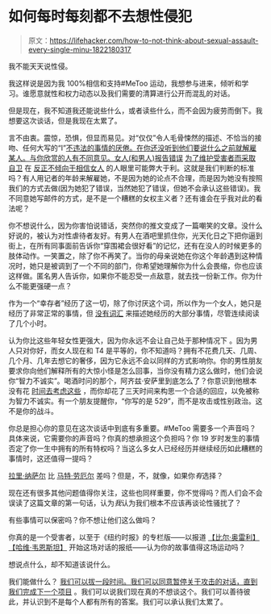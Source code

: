 # 如何每时每刻都不去想性侵犯

> 原文：<https://lifehacker.com/how-to-not-think-about-sexual-assault-every-single-minu-1822180317>

我不能天天说性侵。

我这样说是因为我 100%相信和支持#MeToo 运动，我想参与进来，倾听和学习。谁愿意就性和权力动态以及我们需要的清算进行公开而混乱的对话。



但是现在，我不知道我还能说些什么，或者读些什么，而不会因为疲劳而倒下。我想要这次谈话，但是我现在太累了。

言不由衷。震惊，恐惧，但显而易见。对“仅仅”令人毛骨悚然的描述、不恰当的接吻、任何大写的“I”[不违法的事情的厌倦。在你还没听到他们要说什么之前就解雇某人。与你欣赏的人有不同意见。女人(和男人)报告错误](http://nymag.com/daily/intelligencer/2018/01/andrew-sullivan-time-to-resist-excesses-of-metoo.html) [为了维护受害者而采取自卫](https://twitter.com/maxwelltani/status/953729116649517056) 在 [反正不倾向于相信女人](https://mobile.nytimes.com/2018/01/17/us/the-metoo-moment-parsing-the-generational-divide.html) 的人眼里可能弊大于利。这就是我们判断的标准吗？有人用记者的年龄来解雇她，不是因为她的论点不合理，而是因为她没有按照我们的方式去做(因为她犯了错误，当然她犯了错误，但她不会承认这些错误)。我不同意她写邮件的方式，是不是一个糟糕的女权主义者？还有谁会在乎我对此的看法呢？

你不想说什么，因为你害怕说错话，突然你的推文变成了一篇嘲笑的文章。没什么好说的，被认为对性虐待者友好。有男人在酒吧里抓住你，光天化日之下把你逼到街上，在所有同事面前告诉你“穿围裙会很好看”的记忆，还有在没人的时候更多的肢体动作。一笑置之，除了你不再笑了。当你的母亲说她在你这个年龄遇到这种情况时，她只是被调到了一个不同的部门，你希望她理解你为什么会畏缩，你也应该这样做。匿名男人告诉你，如果你不能忍受一点敌意，就去找一份新工作。你为什么不能更强硬一点？

作为一个“幸存者”经历了这一切，除了你讨厌这个词，所以作为一个女人，她只是经历了非常正常的事情，但 [没有词汇](https://www.theatlantic.com/entertainment/archive/2018/01/aziz-ansari-and-the-paradox-of-no/550556/) 来描述她经历的大部分事情，尽管连续阅读了几个小时。

认为你比这些年轻女性更强大，因为你永远不会让自己处于那种情况下 。因为男人只对你好，而女人现在和 T4 是平等的，你不知道吗？拥有不花费几天、几周、几个月、几年去想它的奢侈，因为它永远不会以同样的方式影响你。你的男性朋友要求你向他们解释所有的大惊小怪是怎么回事，当你没有精力这么做时，他们会说你“智力不诚实”。喝酒时问的那个，阿齐兹·安萨里到底怎么了？你意识到他根本没有花 [时间去考虑这些](https://www.thecut.com/2018/01/moira-donegan-i-started-the-media-men-list.html) ，而你却花了三天时间来构思一个合适的回应，以免被称为智力不诚实。有一个朋友提醒你，“你写的是 529”，而不是攻击或性别政治。这不是你的战斗。

你总是担心你的意见在这次谈话中到底有多重要。#MeToo 需要多一个声音吗？具体来说，它需要你的声音吗？你真的想承担这个负担吗？你 19 岁时发生的事情否定了你一生中拥有的所有特权吗？当这么多女人已经经历并继续经历如此糟糕的事情时，这还值得一提吗？

[拉里·纳萨尔](https://deadspin.com/women-describe-larry-nassars-decades-of-sexual-abuse-at-1822131499) 比 [马特·劳厄尔](https://jezebel.com/matt-lauer-fired-from-nbc-news-amidst-alleged-sexual-mi-1820833288) 差吗？但是，不，就像，如果你*有*选择？

现在还有很多其他问题值得你关注，这些也同样重要，你不觉得吗？而人们会不会误读了这篇文章的第一句话，认为*我*认为我们根本不应该再谈论性骚扰了？

有些事情可以保密吗？你不想让他们这么做吗？

你真的是一个受害者，以至于《纽约时报》的专栏版——以报道 [【比尔·奥雷利】](https://www.nytimes.com/2017/10/21/business/media/bill-oreilly-sexual-harassment.html)[【哈维·韦恩斯坦】](https://www.nytimes.com/2017/10/05/us/harvey-weinstein-harassment-allegations.html) 开始这场对话的报纸——认为你的故事值得这场运动吗？

想说点什么，却不知道该说什么。

我们能做什么？ [我们可以拔一段时间。我们可以同意暂停关于攻击的对话，直到我们完成下一个项目](https://lifehacker.com/how-to-cope-with-the-current-news-cycle-as-a-sexual-abu-1820823444) 。我们可以说我们现在真的不想谈这个。我们可以善待彼此，并认识到不是每个人都有所有的答案。我们可以承认我们太累了。